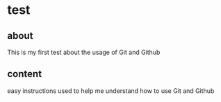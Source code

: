 # test
## about
This is my first test about the usage of Git and Github

## content
easy instructions used to help me understand how to use Git and Github

